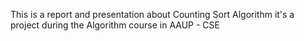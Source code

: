 This is a report and presentation about Counting Sort Algorithm 
it's a project during the Algorithm course in AAUP - CSE
